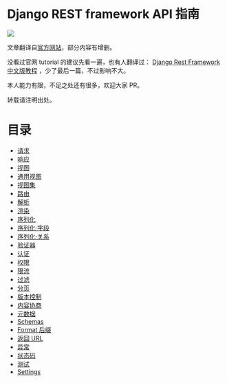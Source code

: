 # Django REST framework API 指南

![](http://www.django-rest-framework.org/img/logo.png)


文章翻译自[官方网站](http://www.django-rest-framework.org/)，部分内容有增删。

没看过官网 tutorial 的建议先看一遍，也有人翻译过： [Django Rest Framework 中文版教程](https://www.gitbook.com/book/whatwewant/django-rest-framework-tutorial-cn/details) ，少了最后一篇，不过影响不大。

本人能力有限，不足之处还有很多，欢迎大家 PR。

转载请注明出处。

# 目录
- [请求](drf.jiuyou.info/#/api-guide/requests)  
- [响应](drf.jiuyou.info/#/api-guide/responses)  
- [视图](drf.jiuyou.info/#/api-guide/views)  
- [通用视图](drf.jiuyou.info/#/api-guide/genericviews)  
- [视图集](drf.jiuyou.info/#/api-guide/viewsets)  
- [路由](drf.jiuyou.info/#/api-guide/routers)  
- [解析](drf.jiuyou.info/#/api-guide/parsers)  
- [渲染](drf.jiuyou.info/#/api-guide/renderers)  
- [序列化](drf.jiuyou.info/#/api-guide/serializers)  
- [序列化·字段](drf.jiuyou.info/#/api-guide/fields)  
- [序列化·关系](drf.jiuyou.info/#/api-guide/relations)  
- [验证器](drf.jiuyou.info/#/api-guide/validators)  
- [认证](drf.jiuyou.info/#/api-guide/authentication)  
- [权限](drf.jiuyou.info/#/api-guide/permissions)  
- [限流](drf.jiuyou.info/#/api-guide/throttling)  
- [过滤](drf.jiuyou.info/#/api-guide/filtering)  
- [分页](drf.jiuyou.info/#/api-guide/pagination)  
- [版本控制](drf.jiuyou.info/#/api-guide/versioning)  
- [内容协商](drf.jiuyou.info/#/api-guide/content-negotiation)  
- [元数据](drf.jiuyou.info/#/api-guide/metadata)  
- [Schemas](drf.jiuyou.info/#/api-guide/schemas)  
- [Format 后缀](drf.jiuyou.info/#/api-guide/format-suffixes)  
- [返回 URL](drf.jiuyou.info/#/api-guide/reverse)  
- [异常](drf.jiuyou.info/#/api-guide/exceptions)  
- [状态码](drf.jiuyou.info/#/api-guide/status-codes)  
- [测试](drf.jiuyou.info/#/api-guide/testing)  
- [Settings](drf.jiuyou.info/#/api-guide/settings)  